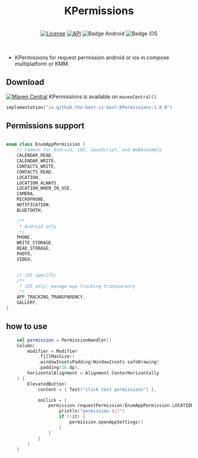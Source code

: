 <h1 align="center">KPermissions</h1><br>

<div align="center">
<a href="https://opensource.org/licenses/Apache-2.0"><img alt="License" src="https://img.shields.io/badge/License-Apache%202.0-blue.svg"/></a>
<a href="https://android-arsenal.com/api?level=21" rel="nofollow"><img alt="API" src="https://camo.githubusercontent.com/0eda703da08220e08354f624a3fc0023f10416a302565c69c3759bf6e0800d40/68747470733a2f2f696d672e736869656c64732e696f2f62616467652f4150492d32312532422d627269676874677265656e2e7376673f7374796c653d666c6174" data-canonical-src="https://img.shields.io/badge/API-21%2B-brightgreen.svg?style=flat" style="max-width: 100%;"></a>
  <img src="https://img.shields.io/badge/Platform-Android-brightgreen.svg?logo=android" alt="Badge Android" />
		<img src="https://img.shields.io/badge/Platform-iOS%20%2F%20macOS-lightgrey.svg?logo=apple" alt="Badge iOS" />
		<!-- <img src="https://img.shields.io/badge/Platform-JVM-8A2BE2.svg?logo=openjdk" alt="Badge JVM" />
    <img src="https://img.shields.io/badge/Platform-WASM%20%2F%20JS-yellow.svg?logo=javascript" alt="Badge JS" />
<a href="https://github.com/the-best-is-best/"><img alt="Profile" src="https://img.shields.io/badge/github-%23181717.svg?&style=for-the-badge&logo=github&logoColor=white" height="20"/></a> -->


</div>
<br> 
</br>

- KPermissions for request permission android or ios in compose multiplatform or KMM.

## Download

[![Maven Central](https://img.shields.io/maven-central/v/io.github.the-best-is-best/KPermissions)](https://central.sonatype.com/artifact/io.github.the-best-is-best/KPermissions)
KPermissions is available on `mavenCentral()`.


```kotlin
implementation("io.github.the-best-is-best:KPermissions:1.0.0")
```

## Permissions support

```kotlin

enum class EnumAppPermission {
    // Common for Android, iOS, JavaScript, and WebAssembly
    CALENDAR_READ,
    CALENDAR_WRITE,
    CONTACTS_WRITE,
    CONTACTS_READ,
    LOCATION,
    LOCATION_ALWAYS,
    LOCATION_WHEN_IN_USE,
    CAMERA,
    MICROPHONE,
    NOTIFICATION,
    BLUETOOTH,

    /**
     * Android only
     */
    PHONE,
    WRITE_STORAGE,
    READ_STORAGE,
    PHOTO,
    VIDEO,


    // iOS specific
    /**
     * iOS only: manage app tracking transparency
     */
    APP_TRACKING_TRANSPARENCY,
    GALLERY,
}
```

## how to use

```kotlin
    val permission = PermissionHandler()
    Column(
        modifier = Modifier
            .fillMaxSize()
            .windowInsetsPadding(WindowInsets.safeDrawing)
            .padding(16.dp),
        horizontalAlignment = Alignment.CenterHorizontally
    ) {
        ElevatedButton(
            content = { Text("click test permissions") },

            onClick = {
                permission.requestPermission(EnumAppPermission.LOCATION) {
                    println("permission $it")
                    if (!it) {
                        permission.openAppSettings()
                    }
                }
            }
        )
    }

```